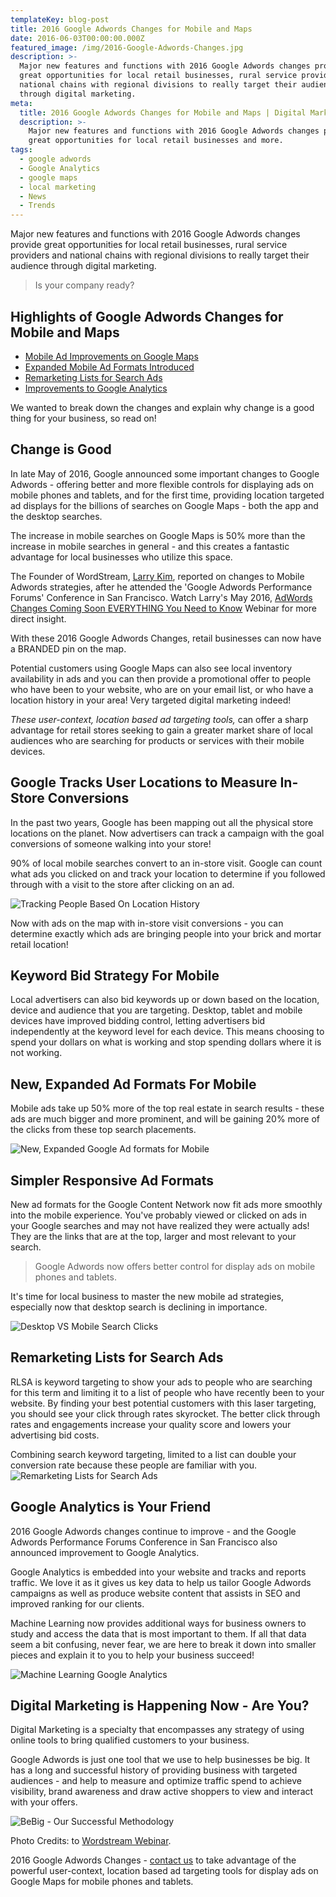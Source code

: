 ```yaml
---
templateKey: blog-post
title: 2016 Google Adwords Changes for Mobile and Maps
date: 2016-06-03T00:00:00.000Z
featured_image: /img/2016-Google-Adwords-Changes.jpg
description: >-
  Major new features and functions with 2016 Google Adwords changes provide
  great opportunities for local retail businesses, rural service providers and
  national chains with regional divisions to really target their audience
  through digital marketing.
meta:
  title: 2016 Google Adwords Changes for Mobile and Maps | Digital Marketing
  description: >-
    Major new features and functions with 2016 Google Adwords changes provide
    great opportunities for local retail businesses and more.
tags:
  - google adwords
  - Google Analytics
  - google maps
  - local marketing
  - News
  - Trends
---
```

Major new features and functions with 2016 Google Adwords changes provide great opportunities for local retail businesses, rural service providers and national chains with regional divisions to really target their audience through digital marketing.

> Is your company ready?

## Highlights of Google Adwords Changes for Mobile and Maps

* [Mobile Ad Improvements on Google Maps](#googleadwordsonmaps)
* [Expanded Mobile Ad Formats Introduced](#mobileadformats)
* [Remarketing Lists for Search Ads](#rlsa)
* [Improvements to Google Analytics](#improvementstogoogleanalytics)

We wanted to break down the changes and explain why change is a good thing for your business, so read on!

## **Change is Good**

In late May of 2016, Google announced some important changes to Google Adwords - offering better and more flexible controls for displaying ads on mobile phones and tablets, and for the first time, providing location targeted ad displays for the billions of searches on Google Maps - both the app and the desktop searches.

The increase in mobile searches on Google Maps is 50% more than the increase in mobile searches in general - and this creates a fantastic advantage for local businesses who utilize this space.

The Founder of WordStream, [Larry Kim](https://mobilemonkey.com), reported on changes to Mobile Adwords strategies, after he attended the 'Google Adwords Performance Forums' Conference in San Francisco. Watch Larry's May 2016, [AdWords Changes Coming Soon EVERYTHING You Need to Know](https://www.youtube.com/watch?v=_wLw5AOyhaI) Webinar for more direct insight.

With these 2016 Google Adwords Changes, retail businesses can now have a BRANDED pin on the map.

Potential customers using Google Maps can also see local inventory availability in ads and you can then provide a promotional offer to people who have been to your website, who are on your email list, or who have a location history in your area! Very targeted digital marketing indeed!

_These user-context, location based ad targeting tools,_ can offer a sharp advantage for retail stores seeking to gain a greater market share of local audiences who are searching for products or services with their mobile devices.

## Google Tracks User Locations to Measure In-Store Conversions

In the past two years, Google has been mapping out all the physical store locations on the planet. Now advertisers can track a campaign with the goal conversions of someone walking into your store!

90% of local mobile searches convert to an in-store visit. Google can count what ads you clicked on and track your location to determine if you followed through with a visit to the store after clicking on an ad.

![Tracking People Based On Location History](/img/Screen-Shot-2016-05-26-at-8.47.20-AM.png)

Now with ads on the map with in-store visit conversions - you can determine exactly which ads are bringing people into your brick and mortar retail location!

## Keyword Bid Strategy For Mobile

Local advertisers can also bid keywords up or down based on the location, device and audience that you are targeting. Desktop, tablet and mobile devices have improved bidding control, letting advertisers bid independently at the keyword level for each device. This means choosing to spend your dollars on what is working and stop spending dollars where it is not working.

## New, Expanded Ad Formats For Mobile

Mobile ads take up 50% more of the top real estate in search results - these ads are much bigger and more prominent, and will be gaining 20% more of the clicks from these top search placements.

![New, Expanded Google Ad formats for Mobile](/img/Screen-Shot-2016-05-26-at-9.40.44-AM.png)

## Simpler Responsive Ad Formats

New ad formats for the Google Content Network now fit ads more smoothly into the mobile experience. You've probably viewed or clicked on ads in your Google searches and may not have realized they were actually ads! They are the links that are at the top, larger and most relevant to your search.

> Google Adwords now offers better control for display ads on mobile phones and tablets.

It's time for local business to master the new mobile ad strategies, especially now that desktop search is declining in importance.

![Desktop VS Mobile Search Clicks](/img/Screen-Shot-2016-05-26-at-8.36.42-AM.png)

## Remarketing Lists for Search Ads

RLSA is keyword targeting to show your ads to people who are searching for this term and limiting it to a list of people who have recently been to your website. By finding your best potential customers with this laser targeting, you should see your click through rates skyrocket. The better click through rates and engagements increase your quality score and lowers your advertising bid costs.

Combining search keyword targeting, limited to a list can double your conversion rate because these people are familiar with you.\
![Remarketing Lists for Search Ads](/img/Screen-Shot-2016-05-26-at-9.42.39-AM.png)  

## Google Analytics is Your Friend

2016 Google Adwords changes continue to improve - and the Google Adwords Performance Forums Conference in San Francisco also announced improvement to Google Analytics.

Google Analytics is embedded into your website and tracks and reports traffic. We love it as it gives us key data to help us tailor Google Adwords campaigns as well as produce website content that assists in SEO and improved ranking for our clients.

Machine Learning now provides additional ways for business owners to study and access the data that is most important to them. If all that data seem a bit confusing, never fear, we are here to break it down into smaller pieces and explain it to you to help your business succeed!

![Machine Learning Google Analytics](/img/Screen-Shot-2016-05-26-at-9.58.05-AM.png)

## **Digital Marketing is Happening Now - Are You?**

Digital Marketing is a specialty that encompasses any strategy of using online tools to bring qualified customers to your business.

Google Adwords is just one tool that we use to help businesses be big. It has a long and successful history of providing business with targeted audiences - and help to measure and optimize traffic spend to achieve visibility, brand awareness and draw active shoppers to view and interact with your offers.

![BeBig - Our Successful Methodology](/img/BeBig_logo_reverseUSE-THIS-ONE-copy-300x212.png)

Photo Credits: to [Wordstream Webinar](https://www.youtube.com/watch?v=_wLw5AOyhaI).

2016 Google Adwords Changes - [contact us](https://graphicintuitions.com/get-in-touch/) to take advantage of the powerful user-context, location based ad targeting tools for display ads on Google Maps for mobile phones and tablets.
